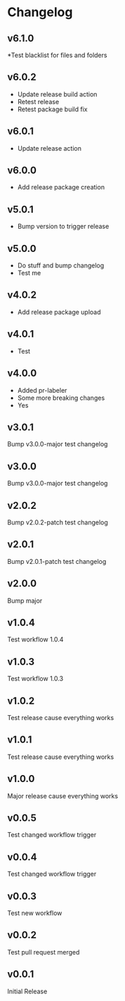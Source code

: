 # Changelog

## v6.1.0

*Test blacklist for files and folders

## v6.0.2

* Update release build action
* Retest release
* Retest package build fix

## v6.0.1

* Update release action

## v6.0.0

* Add release package creation

## v5.0.1

* Bump version to trigger release

## v5.0.0

* Do stuff and bump changelog
* Test me

## v4.0.2

* Add release package upload

## v4.0.1

* Test

## v4.0.0

* Added pr-labeler
* Some more breaking changes
* Yes

## v3.0.1

Bump v3.0.0-major test changelog

## v3.0.0

Bump v3.0.0-major test changelog

## v2.0.2

Bump v2.0.2-patch test changelog

## v2.0.1

Bump v2.0.1-patch test changelog

## v2.0.0

Bump major

## v1.0.4

Test workflow 1.0.4

## v1.0.3

Test workflow 1.0.3

## v1.0.2

Test release cause everything works

## v1.0.1

Test release cause everything works

## v1.0.0

Major release cause everything works

## v0.0.5

Test changed workflow trigger

## v0.0.4

Test changed workflow trigger

## v0.0.3

Test new workflow

## v0.0.2

Test pull request merged  

## v0.0.1

Initial Release